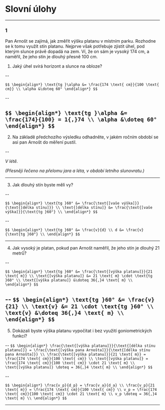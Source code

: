 # Slovní úlohy

---

### 1

Pan Arnošt se zajímá, jak změřit výšku platanu v místním parku. Rozhodne se k tomu využít stín platanu. Nejprve však potřebuje zjistit úhel, pod kterým slunce právě dopadá na zem. Ví, že on sám je vysoký 174 cm, a naměřil, že jeho stín je dlouhý přesně 100 cm.

1.	Jaký úhel svírá horizont a slunce na obloze?

--

`$$ \begin{align*}
  \text{tg }\alpha &= \frac{174 \text{ cm}}{100 \text{ cm}} \\
  \alpha &\doteq 60°
\end{align*} $$`

--

`$$ \begin{align*}
  \text{tg }\alpha &= \frac{174}{100} = 1{,}74 \\
  \alpha &\doteq 60°
\end{align*} $$`
---

2. Na základě předchozího výsledku odhadněte, v jakém ročním období se asi pan Arnošt do měření pustil.

--

*V létě.*

*(Přesněji řečeno na přelomu jara a léta, v období letního slunovratu.)*

---

3. Jak dlouhý stín byste měli vy?

--

`$$ \begin{align*}
\text{tg }60° &= \frac{\text{[vaše výška]}}{\text{[délka stínu]}} \\
\text{[délka stínu]} &= \frac{\text{[vaše výška]}}{\text{tg }60°} \\
\end{align*} $$`

--

`$$ \begin{align*}
\text{tg }60° &= \frac{v}{d} \\
d &= \frac{v}{\text{tg }60°} \\
\end{align*} $$`

---

4. Jak vysoký je platan, pokud pan Arnošt naměřil, že jeho stín je dlouhý 21 metrů?

--

`$$ \begin{align*}
\text{tg }60° &= \frac{\text{[výška platanu]}}{21 \text{ m}} \\
\text{[výška platanu]} &= 21 \text{ m} \cdot \text{tg }60° \\
\text{[výška platanu]} &\doteq 36{,}4 \text{ m} \\
\end{align*} $$`

--
`$$ \begin{align*}
\text{tg }60° &= \frac{v}{21} \\
\text{v} &= 21 \cdot \text{tg }60° \\
\text{v} &\doteq 36{,}4 \text{ m} \\
\end{align*} $$`
---

5.	Dokázali byste výška platanu vypočítat i bez využití goniometrických funkcí?

--
`$$ \begin{align*}
\frac{\text{[výška platanu]}}{\text{[délka stínu platanu]}} = \frac{\text{[výška pana Arnošta]}}{\text{[délka stínu pana Arnošta]}} \\
\frac{\text{[výška platanu]}}{21 \text{ m}} = \frac{174 \text{ cm}}{100 \text{ cm}} \\
\text{[výška platanu]} = \frac{174 \text{ cm}}{100 \text{ cm}} \cdot 21 \text{ m} \\
\text{[výška platanu]} \doteq = 36{,}4 \text{ m} \\
\end{align*} $$`

--

`$$ \begin{align*}
\frac{v_p}{d_p} = \frac{v_a}{d_a} \\
\frac{v_p}{21 \text{ m}} = \frac{174 \text{ cm}}{100 \text{ cm}} \\
v_p = \frac{174 \text{ cm}}{100 \text{ cm}} \cdot 21 \text{ m} \\
v_p \doteq = 36{,}4 \text{ m} \\
\end{align*} $$`

---
